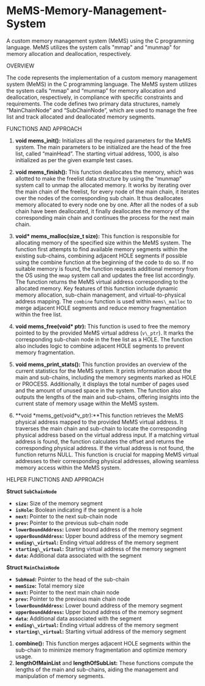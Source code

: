 # MeMS-Memory-Management-System
A custom memory management system (MeMS) using the C programming language. MeMS utilizes the system calls "mmap" and "munmap" for memory allocation and deallocation, respectively. 

OVERVIEW

The code represents the implementation of a custom memory management system (MeMS) in the C programming language. The MeMS system utilizes the system calls “mmap” and “munmap” for memory allocation and deallocation, respectively, in compliance with specific constraints and requirements. The code defines two primary data structures, namely “MainChainNode” and “SubChainNode”, which are used to manage the free list and track allocated and deallocated memory segments.

FUNCTIONS AND APPROACH

1. **void mems\_init():** Initializes all the required parameters for the MeMS system. The main parameters to be initialized are the head of the free list, called “mainHead”. The starting virtual address, 1000, is also initialized as per the given example test cases.
1. **void mems\_finish():** This function deallocates the memory, which was allotted to make the freelist data structure by using the “munmap” system call to unmap the allocated memory. It works by iterating over the main chain of the freelist, for every node of the main chain, it iterates over the nodes of the corresponding sub chain. It thus deallocates memory allocated to every node one by one. After all the nodes of a sub chain have been deallocated, it finally deallocates the memory of the corresponding main chain and continues the process for the next main chain.
1. **void\* mems\_malloc(size\_t size):** This function is responsible for allocating memory of the specified size within the MeMS system. The function first attempts to find available memory segments within the existing sub-chains, combining adjacent HOLE segments if possible using the combine function at the beginning of the code to do so. If no suitable memory is found, the function requests additional memory from the OS using the `mmap` system call and updates the free list accordingly. The function returns the MeMS virtual address corresponding to the allocated memory. Key features of this function include dynamic memory allocation, sub-chain management, and virtual-to-physical address mapping. The `combine` function is used within `mems\_malloc` to merge adjacent HOLE segments and reduce memory fragmentation within the free list.

4. **void mems\_free(void\* ptr):** This function is used to free the memory pointed to by the provided MeMS virtual address (`v\_ptr`). It marks the corresponding sub-chain node in the free list as a HOLE. The function also includes logic to combine adjacent HOLE segments to prevent memory fragmentation.
4. **void mems\_print\_stats():** This function provides an overview of the current statistics for the MeMS system. It prints information about the main and sub-chains, including the memory segments marked as HOLE or PROCESS. Additionally, it displays the total number of pages used and the amount of unused space in the system. The function also outputs the lengths of the main and sub-chains, offering insights into the current state of memory usage within the MeMS system.
4. **void \*mems\_get(void\*v\_ptr):**This function retrieves the MeMS physical address mapped to the provided MeMS virtual address. It traverses the main chain and sub-chain to locate the corresponding physical address based on the virtual address input. If a matching virtual address is found, the function calculates the offset and returns the corresponding physical address. If the virtual address is not found, the function returns NULL. This function is crucial for mapping MeMS virtual addresses to their corresponding physical addresses, allowing seamless memory access within the MeMS system.

HELPER FUNCTIONS AND APPROACH

**Struct `SubChainNode`**

- **`size`:** Size of the memory segment
- **`isHole`:** Boolean indicating if the segment is a hole
- **`next`:** Pointer to the next sub-chain node
- **`prev`:** Pointer to the previous sub-chain node
- **`lowerBoundAddress`:** Lower bound address of the memory segment
- **`upperBoundAddress`:** Upper bound address of the memory segment
- **`ending\_virtual`:** Ending virtual address of the memory segment
- **`starting\_virtual`:** Starting virtual address of the memory segment
- **`data`:** Additional data associated with the segment

**Struct `MainChainNode`**

- **`SubHead`:** Pointer to the head of the sub-chain
- **`memSize`:** Total memory size
- **`next`:** Pointer to the next main chain node
- **`prev`:** Pointer to the previous main chain node
- **`lowerBoundAddress`:** Lower bound address of the memory segment
- **`upperBoundAddress`:** Upper bound address of the memory segment
- **`data`:** Additional data associated with the segment
- **`ending\_virtual`:** Ending virtual address of the memory segment
- **`starting\_virtual`:** Starting virtual address of the memory segment
1. **combine():** This function merges adjacent HOLE segments within the sub-chain to minimize memory fragmentation and optimize memory usage.
1. **lengthOfMainList** and **lengthOfSubList:** These functions compute the lengths of the main and sub-chains, aiding the management and manipulation of memory segments.
